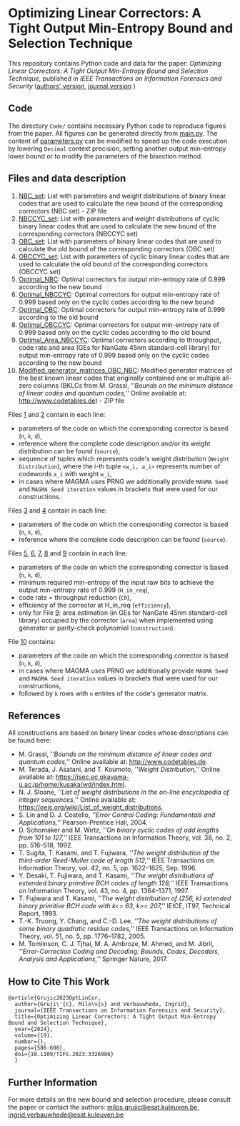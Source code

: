 # Optimizing Linear Correctors: A Tight Output Min-Entropy Bound and Selection Technique

This repository contains Python code and data for the paper: *Optimizing Linear Correctors: A Tight Output Min-Entropy Bound and Selection Technique*, published in *IEEE Transactions on Information Forensics and Security* ([authors' version](https://cosicdatabase.esat.kuleuven.be/backend/publications/files/journal/3651), [journal version](https://ieeexplore.ieee.org/document/10292710) )

## Code

The directory `Code/` contains necessary Python code to reproduce figures from the paper. All figures can be generated directly from [main.py](Code/main.py). The content of [parameters.py](Code/parameters.py) can be modified to speed up the code execution by lowering `Decimal` context precision, setting another output min-entropy lower bound or to modify the parameters of the bisection method. 

## Files and data description

1. [NBC_set](NBC_set.zip): List with parameters and weight distributions of binary linear codes that are used to calculate the new bound of the corresponding correctors (NBC set) - ZIP file
2. [NBCCYC_set](NBCCYC_set.txt): List with parameters and weight distributions of cyclic binary linear codes that are used to calculate the new bound of the corresponding correctors (NBCCYC set)
3. [OBC_set](OBC_set.txt): List with parameters of binary linear codes that are used to calculate the old bound of the corresponding correctors (OBC set)
4. [OBCCYC_set](OBCCYC_set.txt): List with parameters of cyclic binary linear codes that are used to calculate the old bound of the corresponding correctors (OBCCYC set)
5. [Optimal_NBC](Optimal_NBC.txt): Optimal correctors for output min-entropy rate of 0.999 according to the new bound
6. [Optimal_NBCCYC](Optimal_NBCCYC.txt): Optimal correctors for output min-entropy rate of 0.999 based only on the cyclic codes according to the new bound
7. [Optimal_OBC](Optimal_OBC.txt): Optimal correctors for output min-entropy rate of 0.999 according to the old bound
8. [Optimal_OBCCYC](Optimal_OBCCYC.txt): Optimal correctors for output min-entropy rate of 0.999 based only on the cyclic codes according to the old bound
9. [Optimal_Area_NBCCYC](Optimal_Area_NBCCYC.txt): Optimal correctors according to throughput, code rate and area (GEs for NanGate 45nm standard-cell library) for output min-entropy rate of 0.999 based only on the cyclic codes according to the new bound
10. [Modified_generator_matrices_OBC_NBC](Modified_generator_matrices_OBC_NBC.zip): Modified generator matrices of the best known linear codes that originally contained one or multiple all-zero columns (BKLCs from  M. Grassl, *''Bounds on the minimum distance of linear codes and quantum codes,''* Online available at: http://www.codetables.de) - ZIP file

	
Files [1](NBC_set.zip) and [2](NBCCYC_set.txt) contain in each line:
- parameters of the code on which the corresponding corrector is based (`n`, `k`, `d`), 
- reference where the complete code description and/or its weight distribution can be found (`source`),
- sequence of tuples which represents code's weight distribution (`Weight Distribution`), where the *i*-th tuple `<w_i, a_i>` represents number of codewords `a_i` with weight `w_i`,
- in cases where MAGMA uses PRNG we additionally provide `MAGMA Seed` and `MAGMA Seed iteration` values in brackets that were used for our constructions.

Files [3](OBC_set.txt) and [4](OBCCYC_set.txt) contain in each line:
- parameters of the code on which the corresponding corrector is based (`n`, `k`, `d`), 
- reference where the complete code description can be found (`source`).

Files [5](Optimal_NBC.txt), [6](Optimal_NBCCYC.txt), [7](Optimal_OBC.txt), [8](Optimal_OBCCYC.txt) and [9](Optimal_Area_NBCCYC.txt) contain in each line:
- parameters of the code on which the corresponding corrector is based (`n`, `k`, `d`), 
- minimum required min-entropy of the input raw bits to achieve the output min-entropy rate of 0.999 (`H_in_req`),
- code rate = throughput reduction (`CR`),
- efficiency of the corrector at H_in_req (`efficiency`),
- only for File [9](Optimal_Area_NBCCYC.txt): area estimation (in GEs for NanGate 45nm standard-cell library) occupied by the corrector (`area`) when implemented using generator or parity-check polynomial (`construction`).

File [10](Modified_generator_matrices_OBC_NBC.zip) contains:
- parameters of the code on which the corresponding corrector is based (`n`, `k`, `d`), 
- in cases where MAGMA uses PRNG we additionally provide `MAGMA Seed` and `MAGMA Seed iteration` values in brackets that were used for our constructions,
- followed by `k` rows with `n` entries of the code's generator matrix.

## References

All constructions are based on binary linear codes whose descriptions can be found here:
- M. Grassl, *''Bounds on the minimum distance of linear codes and quantum codes,''* Online available at: http://www.codetables.de.
- M. Terada, J. Asatani, and T. Koumoto, *''Weight Distribution,''* Online available at: https://isec.ec.okayama-u.ac.jp/home/kusaka/wd/index.html.
- N. J. Sloane, *''List of weight distributions in the on-line encyclopedia of integer sequences,''* Online available at: https://oeis.org/wiki/List_of_weight_distributions.
- S. Lin and D. J. Costello, *''Error Control Coding: Fundamentals and Applications,''* Pearson-Prentice Hall, 2004.
- D. Schomaker and M. Wirtz, *''On binary cyclic codes of odd lengths from 101 to 127,''* IEEE Transactions on Information Theory, vol. 38, no. 2, pp. 516–518, 1992.
- T. Sugita, T. Kasami, and T. Fujiwara, *''The weight distribution of the third-order Reed-Muller code of length 512,''* IEEE Transactions on Information Theory, vol. 42, no. 5, pp. 1622–1625, Sep. 1996.
- Y. Desaki, T. Fujiwara, and T. Kasami, *''The weight distributions of extended binary primitive BCH codes of length 128,''* IEEE Transactions on Information Theory, vol. 43, no. 4, pp. 1364–1371, 1997.
- T. Fujiwara and T. Kasami, *''The weight distribution of (256, k) extended binary primitive BCH code with k<= 63, k>= 207,''* IEICE, IT97, Technical Report, 1993.
- T.-K. Truong, Y. Chang, and C.-D. Lee, *''The weight distributions of some binary quadratic residue codes,''* IEEE Transactions on Information Theory, vol. 51, no. 5, pp. 1776–1782, 2005.
- M. Tomlinson, C. J. Tjhai, M. A. Ambroze, M. Ahmed, and M. Jibril, *''Error-Correction Coding and Decoding: Bounds, Codes, Decoders, Analysis and Applications,''* Springer Nature, 2017.

## How to Cite This Work

```
@article{Grujic2023OptLinCor,
  author={Gruji\'{c}, Milo\v{s} and Verbauwhede, Ingrid},
  journal={IEEE Transactions on Information Forensics and Security}, 
  title={Optimizing Linear Correctors: A Tight Output Min-Entropy Bound and Selection Technique}, 
  year={2024},
  volume={19},
  number={},
  pages={586-600},
  doi={10.1109/TIFS.2023.3326986}
  }
```

## Further Information

For more details on the new bound and selection procedure, please consult the paper or contact the authors: milos.grujic@esat.kuleuven.be, ingrid.verbauwhede@esat.kuleuven.be
